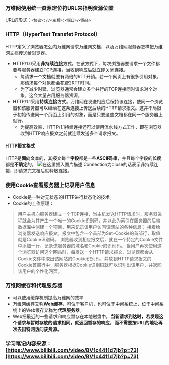 ﻿### 万维网使用统一资源定位符URL来指明资源位置
URL的形式：`<协议>://<主机>:<端口>/<路径>`
### HTTP（HyperText Transfet Protocol）
HTTP定义了浏览器怎么向万维网请求万维网文档，以及万维网服务器怎样把万维网文档传送给浏览器。
- HTTP/1.0采用**非持续连接**方式。在该方式下，每次浏览器要请求一个文件都要与服务器建立TCP连接，当收到响应后就立即关闭连接。
	- 每请求一个文档就要有两倍的RTT开销。若一个网页上有很多引用对象，那请求每个对象都会花费2RTT时间。
	- 为了减少时延，浏览器通常会建立多个并行的TCP连接同时请求对个对象。这会大量占用服务器资源。
- HTTP/1.1采用**持续连接**方式。万维网在发送相应后保持该连接，使同一个浏览器和该服务器可以继续在这条连接上传送后续的HTTP请求报文。这并不局限于初始传送同一个页面上引用的对象，而是只要这些文档都在同一个服务器上就行。
	- 为提高效率，HTTP/1.1持续连接还可以使用流水线方式工作，即在浏览器收到HTTP响应报文之前就连续发送多个请求报文。

#### HTTP报文格式
HTTP是**面向文本**的，其报文每个**字段**都是一些**ASCII码串**，并且每个字段的**长度**都是**不确定**的。
![在这里插入图片描述](https://img-blog.csdnimg.cn/20200512220930417.png)
Connection为close的话表示非持续连接，即请求完文档后就释放连接。 

### 使用Cookie查看服务器上记录用户信息
- Cookie是一种对无状态的HTTP进行状态化的技术。
- Cookie的工作原理：

> 用户主机向服务器建立一个TCP连接，当主机发送HTTP请求时，服务器进程就会为其产生一个唯一的Cookie识别码，并以此为索引在服务器的后端数据库中创建一个项目，用来记录该用户访问该网站的各种信息；
> 接着给浏览器发送响应报文，报文中包含一个首部为Set-Cookie的首部行，取值就是Cookie识别码。
> 浏览器收到相应报文后，就在一个特定的Cookie文件中添加一行，记录该服务器的域名和Cookie的识别码。
> 当用户再次使用这个浏览器访问这个网站时，每发送一个HTTP请求报文，浏览器都会从Cookie文件中取出该网站的Cookie识别码，并放到HTTP请求报文的Cookie首部行中，服务器根据Cookie识别码就可以识别出该用户，并返回该用户的个性化网页。

### 万维网缓存和代理服务器

 - 可以使用缓存机制提高万维网的效率
 - 万维网缓存又称**Web缓存**，可位于客户机，也可位于中间系统上，位于中间系统上的Web缓存又称为**代理服务器**。
 - Web把最近的一些请求和响应暂存在本地磁盘中。**当新请求到达时，若发现这个请求与暂时存放的请求相同，就返回暂存的响应，而不需要按URL的地址再次去因特网访问该资源。**

### 学习笔记内容来源：[https://www.bilibili.com/video/BV1c4411d7jb?p=73](https://www.bilibili.com/video/BV1c4411d7jb?p=73)
